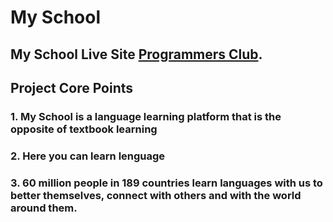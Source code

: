 # My School

## My School Live Site [Programmers Club](https://my-schooll.netlify.app/).

## Project Core Points

### 1. My School is a language learning platform that is the opposite of textbook learning

### 2. Here you can learn lenguage

### 3. 60 million people in 189 countries learn languages with us to better themselves, connect with others and with the world around them.
